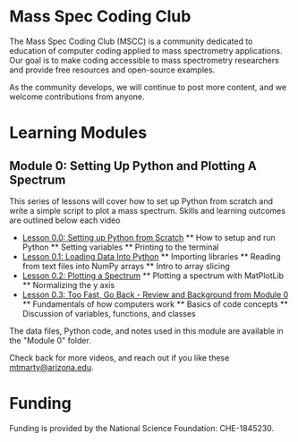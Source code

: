 # Mass Spec Coding Club
The Mass Spec Coding Club (MSCC) is a community dedicated to education of computer coding applied to mass spectrometry applications. Our goal is to make coding accessible to mass spectrometry researchers and provide free resources and open-source examples. 

As the community develops, we will continue to post more content, and we welcome contributions from anyone. 

# Learning Modules

## Module 0: Setting Up Python and Plotting A Spectrum

This series of lessons will cover how to set up Python from scratch and write a simple script to plot a mass spectrum. Skills and learning outcomes are outlined below each video

* [Lesson 0.0: Setting up Python from Scratch](https://youtu.be/BLaoo1S3ImU)
  ** How to setup and run Python
  ** Setting variables
  ** Printing to the terminal
* [Lesson 0.1: Loading Data Into Python](https://youtu.be/vpbdUQp8m0U)
  ** Importing libraries
  ** Reading from text files into NumPy arrays
  ** Intro to array slicing
* [Lesson 0.2: Plotting a Spectrum](https://youtu.be/88m4a9CEeBY)
 ** Plotting a spectrum with MatPlotLib
 ** Normalizing the y axis
* [Lesson 0.3: Too Fast, Go Back - Review and Background from Module 0](https://youtu.be/V6alRhace2A)
 ** Fundamentals of how computers work
 ** Basics of code concepts
 ** Discussion of variables, functions, and classes

The data files, Python code, and notes used in this module are available in the "Module 0" folder. 

Check back for more videos, and reach out if you like these [mtmarty@arizona.edu](mailto:mtmarty@arizona.edu). 

# Funding

Funding is provided by the National Science Foundation: CHE-1845230. 
